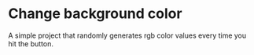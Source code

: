 # Change background color
A simple project that randomly generates rgb color values every time you hit the button.